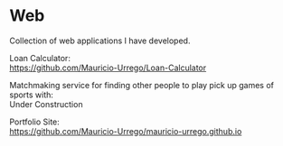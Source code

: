 # Web  

Collection of web applications I have developed. 

Loan Calculator:  
https://github.com/Mauricio-Urrego/Loan-Calculator  

Matchmaking service for finding other people to play pick up games of sports with:  
Under Construction

Portfolio Site:  
https://github.com/Mauricio-Urrego/mauricio-urrego.github.io
